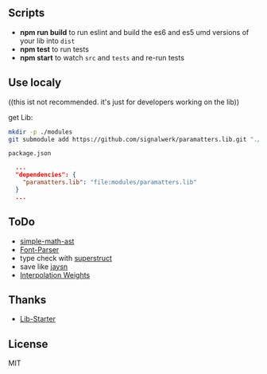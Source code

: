 ## Scripts
* **npm run build** to run eslint and build the es6 and es5 umd versions of your lib into `dist`
* **npm test** to run tests
* **npm start** to watch `src` and `tests` and re-run tests

## Use localy
((this ist not recommended. it's just for developers working on the lib))

get Lib:
```sh
mkdir -p ./modules
git submodule add https://github.com/signalwerk/paramatters.lib.git "./modules/paramatters.lib"
```


`package.json`

```json
  ...
  "dependencies": {
    "paramatters.lib": "file:modules/paramatters.lib"
  }
  ...
```


## ToDo
* [simple-math-ast](https://github.com/Flyr1Q/simple-math-ast)
* [Font-Parser](https://github.com/yWorks/jsPDF/blob/master/src/libs/ttffont.js)
* type check with [superstruct](https://github.com/ianstormtaylor/superstruct)
* save like [jaysn](https://github.com/lowsprofile/jaysn)
* [Interpolation Weights](https://github.com/jpt/font-scripts/blob/master/Glyphs/Family%20Weights%20Calculator.py#L167-L177)

## Thanks
* [Lib-Starter](https://github.com/w8r/rollup-buble-mocha-boilerplate)

## License
MIT
